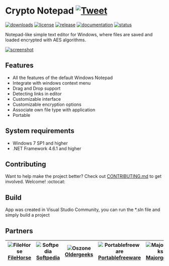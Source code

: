 # Crypto Notepad [![Tweet](https://img.shields.io/twitter/url/http/shields.io.svg?style=social)](https://twitter.com/intent/tweet?text=Simple%20notepad%20for%20Windows%20with%20encryption%20features.%20Download%20for%20free:%20https://crypto-notepad.info/&hashtags=notepad,encryption,windows,opensource,csharp)

[![downloads](https://img.shields.io/github/downloads/Crypto-Notepad/Crypto-Notepad/total.svg)](https://github.com/Crypto-Notepad/Crypto-Notepad/releases/latest)
[![license](https://img.shields.io/github/license/Crypto-Notepad/Crypto-Notepad.svg)](https://github.com/Crypto-Notepad/Crypto-Notepad/blob/master/LICENSE)
[![release](https://img.shields.io/github/release/Crypto-Notepad/Crypto-Notepad.svg)](https://github.com/Crypto-Notepad/Crypto-Notepad/wiki/Release-Notes)
[![documentation](https://img.shields.io/badge/documentation-wiki-yellowgreen.svg)](https://github.com/Crypto-Notepad/Crypto-Notepad/wiki/Documentation)
[![status](https://img.shields.io/badge/project_status-suspended-orange.svg)](https://github.com/Crypto-Notepad/Crypto-Notepad/wiki/Project-status)

Notepad-like simple text editor for Windows, where files are saved and loaded encrypted with AES algorithms.

[![screenshot](https://i.imgur.com/rqfKzNX.gif)](https://github.com/Crypto-Notepad/Crypto-Notepad/wiki/Documentation#screenshots)

## Features

* All the features of the default Windows Notepad
* Integrate with windows context menu
* Drag and Drop support
* Detecting links in editor
* Сustomizable interface
* Сustomizable encryption options
* Associate own file type with application
* Portable

## System requirements
* Windows 7 SP1 and higher
* .NET Framework 4.6.1 and higher

## Contributing
Want to help make the project better? Check out [CONTRIBUTING.md](https://github.com/Crypto-Notepad/Crypto-Notepad/blob/master/CONTRIBUTING.md) to get involved. Welcome! :octocat:

## Build
App was created in Visual Studio Community, you can run the *.sln file and simply build a project

## Partners
![FileHorse](http://i.imgur.com/o5hgnav.png) [FileHorse](http://filehorse.com/download-crypto-notepad/) | ![Softpedia](http://i.imgur.com/mPpwppP.png)[Softpedia](http://softpedia.com/get/Office-tools/Text-editors/Crypto-Notepad.shtml) | ![Oszone](https://i.imgur.com/Jo5hP0X.jpg) [Oldergeeks](https://www.oldergeeks.com/downloads/file.php?id=2665) | ![Portablefreeware](http://i.imgur.com/7v2GHXE.png) [Portablefreeware](https://portablefreeware.com/index.php?id=2873) | ![Majorgeeks](http://i.imgur.com/qQr5IZv.png) [Majorgeeks](http://www.majorgeeks.com/files/details/crypto_notepad.html) | ![Download.hr](https://i.imgur.com/aBhf1Si.png) [Download.hr](https://www.download.hr/software-crypto-notepad.html)
--- | --- | --- | --- | --- | ---